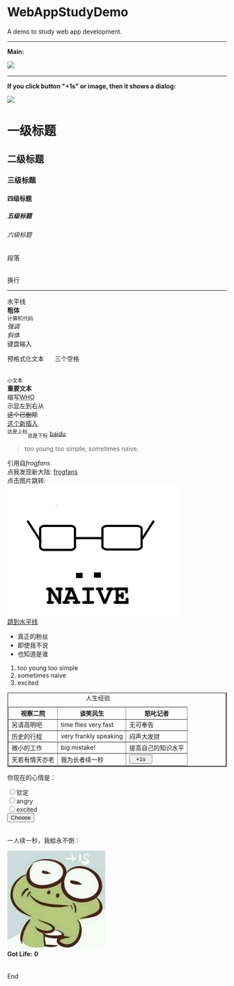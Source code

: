 # WebAppStudyDemo

A demo to study web app development.

---
**Main:**

![](https://github.com/frogfans/WebAppStudyDemo/blob/master/res/main.jpg?raw=true)

---
**If you click button "+1s" or image, then it shows a dialog:**

![](https://github.com/frogfans/WebAppStudyDemo/blob/master/res/dialog.png?raw=true)

<html>
<head>
	<link rel="stylesheet" type="text/css" href="demo.css">
	<meta charset="utf-8" />
		<title>真正的粉丝</title>
	</head>
	<body>
		<script src="demo.js"></script>
		<div id="div1">
			<h1>一级标题</h1>
			<h2>二级标题</h2>
			<h3>三级标题</h3>
			<h4>四级标题</h4>
			<h5>五级标题</h5>
			<h6>六级标题</h6>
			<p>段落</p><br>换行
			<hr id="tips">水平线<br>
			<!-- 注释 -->
			<b>粗体</b><br>
			<code>计算机代码</code><br>
			<em>强调</em><br>
			<i>斜体</i><br>
			<kbd>键盘输入</kbd><br>
			<pre>预格式化文本   三个空格</pre><br>
			<small>小文本</small><br>
			<strong>重要文本</strong><br>
		</div>
		<div id="div2">
			缩写<abbr title="World Health Organization">WHO</abbr><br>
			<bdo dir="rtl">从右到左显示</bdo><br>
			<del>这个已删除</del><br>
			<ins>这个新插入</ins><br>
			<sup>这是上标</sup><sub>这是下标</sub>
			<a href="https://www.baidu.com/">baidu</a>
			<blockquote cite="http://frogfans.github.io/">too young too simple, sometimes naive.</blockquote>
			引用自<cite>frogfans</cite><br>
			点我发现新大陆: <a href="http://frogfans.github.io/">frogfans</a><br>
			点击图片跳转: <br>
			<a href="https://frogfans.github.io/" target="_blank"><img id="img1" src="res/logo.png" alt="图片违规不予显示。"></a><br>
			<a href="#tips">跳到水平线</a>
			<ul>
				<li>真正的粉丝</li>
				<li>即使我不说</li>
				<li>也知道是谁</li>
			</ul>
			<ol>
				<li>too young too simple</li>
				<li>sometimes naive</li>
				<li>excited</li>
			</ol>
		</div>
		<div id="div3" padding="0px">
			<table border="2">
				<caption>人生经验</caption>
				<thead>
					<tr>
						<th>视察二院</th>
						<th>谈笑风生</th>
						<th>怒叱记者</th>
					</tr>
				</thead>
				<tbody>
					<tr>
						<td>另请高明吧</td>
						<td>time flies very fast</td>
						<td>无可奉告</td>
					</tr>
					<tr>
						<td>历史的行程</td>
						<td>very frankly speaking</td>
						<td>闷声大发财</td>
					</tr>
					<tr>
						<td>微小的工作</td>
						<td>big mistake!</td>
						<td>提高自己的知识水平</td>
					</tr>
				</tbody>
				<tfoot>
					<tr>
						<td>天若有情天亦老</td>
						<td>我为长者续一秒</td>
						<td id="td1"><input type="button" value="  +1s  " onclick="donateLife()"></td>
					</tr>
				</tfoot>
			</table>
			<frameset cols="100%">
			<frame src="https://frogfans.github.io">
			</frameset>
			<form>
				<p>你现在的心情是：</p>
				<input type="radio" name="emotion" value="regius">钦定<br>
				<input type="radio" name="emotion" value="angry">angry<br>
				<input type="radio" name="emotion" value="excited">excited<br>
				<input type="button" onclick="selectEmotion()" value="Choose">
			</form>
			<br>
		</div>
		<div id="div4">
			<p>一人续一秒，我蛤永不倒：</p>
			<img id="img2" src="res/frog.jpeg" alt="图片违规不予显示。" onclick="donateLife()">
			<div id="div5">
				<strong>Got Life:</strong>
				<b id="life">0</b>
			</div>
			<br><br>
			End<br><br>
		</div>
	</body>
</html>